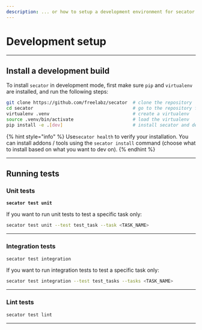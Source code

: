 ```yaml
---
description: ... or how to setup a development environment for secator.
---
```


# Development setup

***

## Install a development build

To install `secator` in development mode, first make sure `pip` and `virtualenv` are installed, and run the following steps:

```bash
git clone https://github.com/freelabz/secator  # clone the repository
cd secator                                     # go to the repository folder
virtualenv .venv                               # create a virtualenv
source .venv/bin/activate                      # load the virtualenv
pip install -e .[dev]                          # install secator and dev dependencies
```

{% hint style="info" %}
&#x20;Use`secator health` to verify your installation. You can install addons / tools using the `secator install` command (choose what to install based on what you want to dev on).
{% endhint %}

***

## Running tests

### Unit tests

<pre class="language-bash"><code class="lang-bash"><strong>secator test unit
</strong></code></pre>

If you want to run unit tests to test a specific task only:

```sh
secator test unit --test test_task --task <TASK_NAME>
```

***

### Integration tests

```bash
secator test integration
```

If you want to run integration tests to test a specific task only:

```sh
secator test integration --test test_tasks --tasks <TASK_NAME>
```

***

### Lint tests

```bash
secator test lint
```

***
